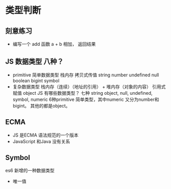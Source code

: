 # 类型判断
## 刻意练习
- 编写一个 add 函数  a + b 相加， 返回结果 

## JS 数据类型 八种？
- primitive 简单数据类型 栈内存
    拷贝式传值
string number undefined null boolean bigint symbol 
- 复杂数据类型 栈内存（连续）（地址的引用） + 堆内存（对象的内容）
    引用式赋值
object 
JS 有哪些数据类型？
七种 
string object, null, undefined, symbol, numeric 6种primitive 简单类型，其中numeric
又分为number和bigint。
其他的都是object。 


## ECMA
- JS 是ECMA 语法规范的一个版本
- JavaScript 和Java 没有关系 

## Symbol 
es6 新增的一种数据类型
- 唯一值
